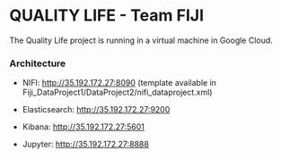 
# QUALITY LIFE - Team FIJI

The Quality Life project is running in a virtual machine in Google Cloud. 

### Architecture

- NIFI: http://35.192.172.27:8090
(template available in Fiji_DataProject1/DataProject2/nifi_dataproject.xml)

- Elasticsearch: http://35.192.172.27:9200
- Kibana: http://35.192.172.27:5601
- Jupyter: http://35.192.172.27:8888







